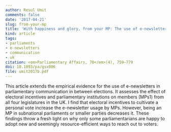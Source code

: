 ```yaml
---
author: Resul Umit
comments: false
date: '2017-04-21'
slug: from-your-mp
title: 'With happiness and glory, from your MP: The use of e-newsletters in the UK parliaments'
kind: article
tags:
- parliaments
- e-newsletters
- communication
- uk
citation: <em>Parliamentary Affairs, 70</em>(4), 759–779
doi: 10.1093/pa/gsx006
file: umit2017b.pdf
---
```


This article extends the empirical evidence for the use of e-newsletters in parliamentary communication in between elections. It assesses the effect of electoral incentives and parliamentary institutions on members (MPs1) from all four legislatures in the UK. I find that electoral incentives to cultivate a personal vote increase the e-newsletter usage by MPs. However, being an MP in subnational parliaments or smaller parties decreases it. These findings throw a fresh light on why only some parliamentarians are happy to adopt new and seemingly resource-efficient ways to reach out to voters.